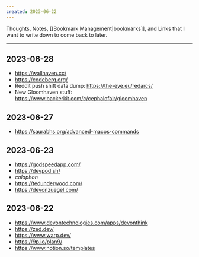 ```yaml
---
created: 2023-06-22
---
```


Thoughts, Notes, [[Bookmark Management|bookmarks]], and Links that I want to write down to come back to later.

---
## 2023-06-28

- https://wallhaven.cc/
- https://codeberg.org/
- Reddit push shift data dump: https://the-eye.eu/redarcs/
- New Gloomhaven stuff: https://www.backerkit.com/c/cephalofair/gloomhaven 

## 2023-06-27

- https://saurabhs.org/advanced-macos-commands

## 2023-06-23

- https://godspeedapp.com/
- https://devpod.sh/
- _colophon_
- https://tedunderwood.com/
- https://devonzuegel.com/

## 2023-06-22

- https://www.devontechnologies.com/apps/devonthink
- https://zed.dev/
- https://www.warp.dev/
- https://9p.io/plan9/
- https://www.notion.so/templates


